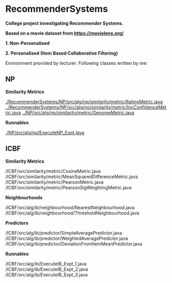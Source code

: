 # RecommenderSystems

**College project investigating Recommender Systems.**

**Based on a movie dataset from https://movielens.org/** 

**1. Non-Personalised**

**2. Personalised (Item Based Collaborative Filtering)**

Environment provided by lecturer. Following classes written by me:


## NP
**Similarity Metrics**

[./RecommenderSystems/NP/src/alg/np/similarity/metric/RatingMetric.java](./RecommenderSystems/NP/src/alg/np/similarity/metric/RatingMetric.java)
[../RecommenderSystems/NP/src/alg/np/similarity/metric/IncConfidenceMetric.java](../RecommenderSystems/NP/src/alg/np/similarity/metric/IncConfidenceMetric.java)
[../NP/src/alg/np/similarity/metric/GenomeMetric.java](../NP/src/alg/np/similarity/metric/GenomeMetric.java)

**Runnables**

[./NP/src/alg/np/ExecuteNP_Expt.java](./NP/src/alg/np/ExecuteNP_Expt.java)


## ICBF
**Similarity Metrics**

/ICBF/src/similarity/metric/CosineMetric.java
/ICBF/src/similarity/metric/MeanSquaredDifferenceMetric.java
/ICBF/src/similarity/metric/PearsonMetric.java
/ICBF/src/similarity/metric/PearsonSigWeightingMetric.java

**Neighbourhoods**

/ICBF/src/alg/ib/neighbourhood/NearestNeighbourhood.java
/ICBF/src/alg/ib/neighbourhood/ThresholdNeighbourhood.java

**Predictors**

/ICBF/src/alg/ib/predictor/SimpleAveragePredictor.java
/ICBF/src/alg/ib/predictor/WeightedAveragePredictor.java
/ICBF/src/alg/ib/predictor/DeviationFromItemMeanPredictor.java

**Runnables**

/ICBF/src/alg/ib/ExecuteIB_Expt_1.java
/ICBF/src/alg/ib/ExecuteIB_Expt_2.java
/ICBF/src/alg/ib/ExecuteIB_Expt_3.java
